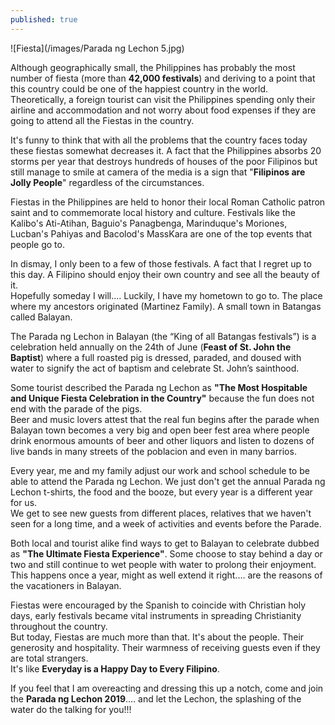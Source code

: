 ```yaml
---
published: true
---
```

![Fiesta](/images/Parada ng Lechon 5.jpg)

Although geographically small, the Philippines has probably the most number of fiesta (more than **42,000 festivals**) and deriving to a point that this country could be one of the happiest country in the world.   
Theoretically, a foreign tourist can visit the Philippines spending only their airline and accommodation and not worry about food expenses if they are going to attend all the Fiestas in the country.

It's funny to think that with all the problems that the country faces today these fiestas somewhat decreases it. A fact that the Philippines absorbs 20 storms per year that destroys hundreds of houses of the poor Filipinos but still manage to smile at camera of the media is a sign that "**Filipinos are Jolly People**" regardless of the circumstances.

Fiestas in the Philippines are held to honor their local Roman Catholic patron saint and to commemorate local history and culture. Festivals like the Kalibo's Ati-Atihan, Baguio's Panagbenga, Marinduque's Moriones, Lucban's Pahiyas and Bacolod's MassKara are one of the top events that people go to.   

In dismay, I only been to a few of those festivals. A fact that I regret up to this day. A Filipino should enjoy their own country and see all the beauty of it.   
Hopefully someday I will.... Luckily, I have my hometown to go to. The place where my ancestors originated (Martinez Family). A small town in Batangas called Balayan. 

The Parada ng Lechon in Balayan (the “King of all Batangas festivals”) is a celebration held annually on the 24th of June (**Feast of St. John the Baptist**) where a full roasted pig is dressed, paraded, and doused with water to signify the act of baptism and celebrate St. John’s sainthood.

Some tourist described the Parada ng Lechon as **"The Most Hospitable and Unique Fiesta Celebration in the Country"** because the fun does not end with the parade of the pigs.   
Beer and music lovers attest that the real fun begins after the parade when Balayan town becomes a very big and open beer fest area where people drink enormous amounts of beer and other liquors and listen to dozens of live bands in many streets of the poblacion and even in many barrios.

Every year, me and my family adjust our work and school schedule to be able to attend the Parada ng Lechon. We just don't get the annual Parada ng Lechon t-shirts, the food and the booze, but every year is a different year for us.   
We get to see new guests from different places, relatives that we haven't seen for a long time, and a week of activities and events before the Parade.

Both local and tourist alike find ways to get to Balayan to celebrate dubbed as **"The Ultimate Fiesta Experience"**. Some choose to stay behind a day or two and still continue to wet people with water to prolong their enjoyment. This happens once a year, might as well extend it right.... are the reasons of the vacationers in Balayan.

Fiestas were encouraged by the Spanish to coincide with Christian holy days, early festivals became vital instruments in spreading Christianity throughout the country.   
But today, Fiestas are much more than that. It's about the people. Their generosity and hospitality. Their warmness of receiving guests even if they are total strangers.   
It's like **Everyday is a Happy Day to Every Filipino**.

If you feel that I am overeacting and dressing this up a notch, come and join the **Parada ng Lechon 2019**.... and let the Lechon, the splashing of the water do the talking for you!!!